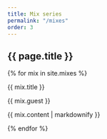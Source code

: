 ```yaml
---
title: Mix series
permalink: "/mixes"
order: 3
---
```


<section class="mt-6">
	<div class="container">
		<div class="row">
			<div class="col w-2/3">
				<h1>{{ page.title }}</h1>
				{% for mix in site.mixes %}
					<p>{{ mix.title }}</p>
					<p>{{ mix.guest }}</p>
					<p>{{ mix.content | markdownify }}</p>
				{% endfor %}
			</div>
		</div>
	</div>
</section>